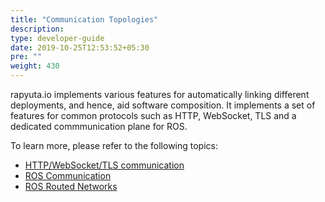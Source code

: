 ```yaml
---
title: "Communication Topologies"
description:
type: developer-guide
date: 2019-10-25T12:53:52+05:30
pre: ""
weight: 430
---
```

rapyuta.io implements various features for automatically linking different deployments, and hence, aid software composition. It implements a set of features for common protocols such as HTTP, WebSocket, TLS and a dedicated commmunication plane for ROS.

To learn more, please refer to the following topics:

* [HTTP/WebSocket/TLS communication](/developer-guide/manage-software-cycle/communication-topologies/std-comms/)
* [ROS Communication](/developer-guide/manage-software-cycle/communication-topologies/ros-support/)
* [ROS Routed Networks](/developer-guide/manage-software-cycle/communication-topologies/ros-routed-networks/)